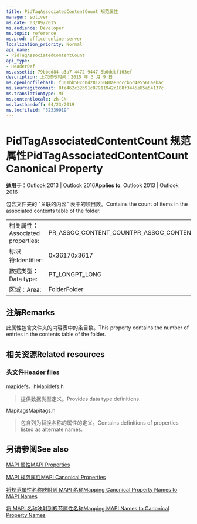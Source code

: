 ```yaml
---
title: PidTagAssociatedContentCount 规范属性
manager: soliver
ms.date: 03/09/2015
ms.audience: Developer
ms.topic: reference
ms.prod: office-online-server
localization_priority: Normal
api_name:
- PidTagAssociatedContentCount
api_type:
- HeaderDef
ms.assetid: 79bbdd84-a3a7-4472-9447-8b0ddbf163ef
description: 上次修改时间：2015 年 3 月 9 日
ms.openlocfilehash: f301bb50cc0d28126040a80cccb5d4e5566aebac
ms.sourcegitcommit: 8fe462c32b91c87911942c188f3445e85a54137c
ms.translationtype: MT
ms.contentlocale: zh-CN
ms.lasthandoff: 04/23/2019
ms.locfileid: "32339919"
---
```

# <a name="pidtagassociatedcontentcount-canonical-property"></a><span data-ttu-id="39aeb-103">PidTagAssociatedContentCount 规范属性</span><span class="sxs-lookup"><span data-stu-id="39aeb-103">PidTagAssociatedContentCount Canonical Property</span></span>

  
  
<span data-ttu-id="39aeb-104">**适用于**：Outlook 2013 | Outlook 2016</span><span class="sxs-lookup"><span data-stu-id="39aeb-104">**Applies to**: Outlook 2013 | Outlook 2016</span></span> 
  
<span data-ttu-id="39aeb-105">包含文件夹的 "关联的内容" 表中的项目数。</span><span class="sxs-lookup"><span data-stu-id="39aeb-105">Contains the count of items in the associated contents table of the folder.</span></span>
  
|||
|:-----|:-----|
|<span data-ttu-id="39aeb-106">相关属性：</span><span class="sxs-lookup"><span data-stu-id="39aeb-106">Associated properties:</span></span>  <br/> |<span data-ttu-id="39aeb-107">PR_ASSOC_CONTENT_COUNT</span><span class="sxs-lookup"><span data-stu-id="39aeb-107">PR_ASSOC_CONTENT_COUNT</span></span>  <br/> |
|<span data-ttu-id="39aeb-108">标识符:</span><span class="sxs-lookup"><span data-stu-id="39aeb-108">Identifier:</span></span>  <br/> |<span data-ttu-id="39aeb-109">0x3617</span><span class="sxs-lookup"><span data-stu-id="39aeb-109">0x3617</span></span>  <br/> |
|<span data-ttu-id="39aeb-110">数据类型：</span><span class="sxs-lookup"><span data-stu-id="39aeb-110">Data type:</span></span>  <br/> |<span data-ttu-id="39aeb-111">PT_LONG</span><span class="sxs-lookup"><span data-stu-id="39aeb-111">PT_LONG</span></span>  <br/> |
|<span data-ttu-id="39aeb-112">区域：</span><span class="sxs-lookup"><span data-stu-id="39aeb-112">Area:</span></span>  <br/> |<span data-ttu-id="39aeb-113">Folder</span><span class="sxs-lookup"><span data-stu-id="39aeb-113">Folder</span></span>  <br/> |
   
## <a name="remarks"></a><span data-ttu-id="39aeb-114">注解</span><span class="sxs-lookup"><span data-stu-id="39aeb-114">Remarks</span></span>

<span data-ttu-id="39aeb-115">此属性包含文件夹的内容表中的条目数。</span><span class="sxs-lookup"><span data-stu-id="39aeb-115">This property contains the number of entries in the contents table of the folder.</span></span> 
  
## <a name="related-resources"></a><span data-ttu-id="39aeb-116">相关资源</span><span class="sxs-lookup"><span data-stu-id="39aeb-116">Related resources</span></span>

### <a name="header-files"></a><span data-ttu-id="39aeb-117">头文件</span><span class="sxs-lookup"><span data-stu-id="39aeb-117">Header files</span></span>

<span data-ttu-id="39aeb-118">mapidefs。h</span><span class="sxs-lookup"><span data-stu-id="39aeb-118">Mapidefs.h</span></span>
  
> <span data-ttu-id="39aeb-119">提供数据类型定义。</span><span class="sxs-lookup"><span data-stu-id="39aeb-119">Provides data type definitions.</span></span>
    
<span data-ttu-id="39aeb-120">Mapitags</span><span class="sxs-lookup"><span data-stu-id="39aeb-120">Mapitags.h</span></span>
  
> <span data-ttu-id="39aeb-121">包含列为替换名称的属性的定义。</span><span class="sxs-lookup"><span data-stu-id="39aeb-121">Contains definitions of properties listed as alternate names.</span></span>
    
## <a name="see-also"></a><span data-ttu-id="39aeb-122">另请参阅</span><span class="sxs-lookup"><span data-stu-id="39aeb-122">See also</span></span>



[<span data-ttu-id="39aeb-123">MAPI 属性</span><span class="sxs-lookup"><span data-stu-id="39aeb-123">MAPI Properties</span></span>](mapi-properties.md)
  
[<span data-ttu-id="39aeb-124">MAPI 规范属性</span><span class="sxs-lookup"><span data-stu-id="39aeb-124">MAPI Canonical Properties</span></span>](mapi-canonical-properties.md)
  
[<span data-ttu-id="39aeb-125">将规范属性名称映射到 MAPI 名称</span><span class="sxs-lookup"><span data-stu-id="39aeb-125">Mapping Canonical Property Names to MAPI Names</span></span>](mapping-canonical-property-names-to-mapi-names.md)
  
[<span data-ttu-id="39aeb-126">将 MAPI 名称映射到规范属性名称</span><span class="sxs-lookup"><span data-stu-id="39aeb-126">Mapping MAPI Names to Canonical Property Names</span></span>](mapping-mapi-names-to-canonical-property-names.md)

